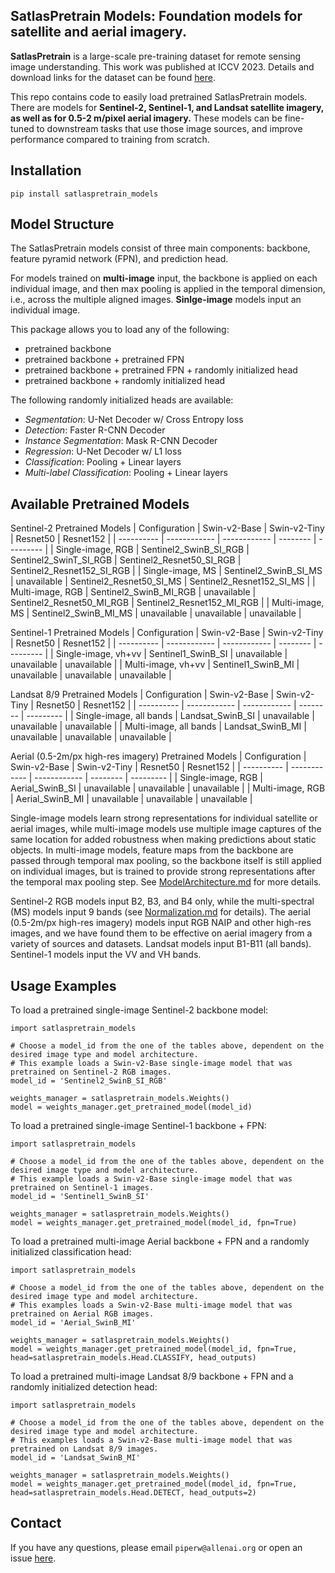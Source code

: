 SatlasPretrain Models: Foundation models for satellite and aerial imagery. 
--------------------------------------------------------------------------

**SatlasPretrain** is a large-scale pre-training dataset for remote sensing image understanding. This work 
was published at ICCV 2023. Details and download links for the dataset can be found 
[here](https://github.com/allenai/satlas/blob/main/SatlasPretrain.md).

This repo contains code to easily load pretrained SatlasPretrain models. There are models for **Sentinel-2, 
Sentinel-1, and Landsat satellite imagery, as well as for 0.5-2 m/pixel aerial imagery.**
These models can be fine-tuned to downstream tasks that use those image sources, and improve performance compared to 
training from scratch.

Installation
--------------
`pip install satlaspretrain_models`

Model Structure
--------------
The SatlasPretrain models consist of three main components: backbone, feature pyramid network (FPN), and prediction head.

For models trained on **multi-image** input, the backbone is applied on each individual image, and then max pooling is applied
in the temporal dimension, i.e., across the multiple aligned images. **Sinlge-image** models input an individual image.

This package allows you to load any of the following:
- pretrained backbone
- pretrained backbone + pretrained FPN
- pretrained backbone + pretrained FPN + randomly initialized head
- pretrained backbone + randomly initialized head

The following randomly initialized heads are available:
- *Segmentation*: U-Net Decoder w/ Cross Entropy loss
- *Detection*: Faster R-CNN Decoder
- *Instance Segmentation*: Mask R-CNN Decoder
- *Regression*: U-Net Decoder w/ L1 loss
- *Classification*: Pooling + Linear layers
- *Multi-label Classification*: Pooling + Linear layers

Available Pretrained Models
----------------------------
Sentinel-2 Pretrained Models
| Configuration | Swin-v2-Base | Swin-v2-Tiny | Resnet50 | Resnet152 |
| ---------- | ------------ | ------------ | -------- | --------- |
| Single-image, RGB | Sentinel2_SwinB_SI_RGB | Sentinel2_SwinT_SI_RGB | Sentinel2_Resnet50_SI_RGB | Sentinel2_Resnet152_SI_RGB |
| Single-image, MS | Sentinel2_SwinB_SI_MS | unavailable | Sentinel2_Resnet50_SI_MS | Sentinel2_Resnet152_SI_MS |
| Multi-image, RGB | Sentinel2_SwinB_MI_RGB | unavailable | Sentinel2_Resnet50_MI_RGB | Sentinel2_Resnet152_MI_RGB |
| Multi-image, MS | Sentinel2_SwinB_MI_MS | unavailable | unavailable | unavailable |

Sentinel-1 Pretrained Models
| Configuration | Swin-v2-Base | Swin-v2-Tiny | Resnet50 | Resnet152 |
| ---------- | ------------ | ------------ | -------- | --------- |
| Single-image, vh+vv | Sentinel1_SwinB_SI | unavailable | unavailable | unavailable |
| Multi-image, vh+vv | Sentinel1_SwinB_MI | unavailable | unavailable | unavailable |

Landsat 8/9 Pretrained Models
| Configuration | Swin-v2-Base | Swin-v2-Tiny | Resnet50 | Resnet152 |
| ---------- | ------------ | ------------ | -------- | --------- |
| Single-image, all bands | Landsat_SwinB_SI | unavailable | unavailable | unavailable |
| Multi-image, all bands | Landsat_SwinB_MI | unavailable | unavailable | unavailable |

Aerial (0.5-2m/px high-res imagery) Pretrained Models
| Configuration | Swin-v2-Base | Swin-v2-Tiny | Resnet50 | Resnet152 |
| ---------- | ------------ | ------------ | -------- | --------- |
| Single-image, RGB | Aerial_SwinB_SI | unavailable | unavailable | unavailable |
| Multi-image, RGB | Aerial_SwinB_MI | unavailable | unavailable | unavailable |


Single-image models learn strong representations for individual satellite or aerial images, while multi-image models use multiple image captures of the same location for added robustness when making predictions about static objects. In multi-image models, feature maps from the backbone are passed through temporal max pooling, so the backbone itself is still applied on individual images, but is trained to provide strong representations after the temporal max pooling step. See [ModelArchitecture.md](ModelArchitecture.md) for more details.

Sentinel-2 RGB models input B2, B3, and B4 only, while the multi-spectral (MS) models input 9 bands (see [Normalization.md](Normalization.md#sentinel-2-images) for details). The aerial (0.5-2m/px high-res imagery) models input RGB NAIP and other high-res images, and we have found them to be effective on aerial imagery from a variety of sources and datasets. Landsat models input B1-B11 (all bands). Sentinel-1 models input the VV and VH bands. 

Usage Examples
---------------
To load a pretrained single-image Sentinel-2 backbone model:
```
import satlaspretrain_models

# Choose a model_id from the one of the tables above, dependent on the desired image type and model architecture.
# This example loads a Swin-v2-Base single-image model that was pretrained on Sentinel-2 RGB images.
model_id = 'Sentinel2_SwinB_SI_RGB'

weights_manager = satlaspretrain_models.Weights()
model = weights_manager.get_pretrained_model(model_id)
```

To load a pretrained single-image Sentinel-1 backbone + FPN:
```
import satlaspretrain_models

# Choose a model_id from the one of the tables above, dependent on the desired image type and model architecture.
# This example loads a Swin-v2-Base single-image model that was pretrained on Sentinel-1 images.
model_id = 'Sentinel1_SwinB_SI'

weights_manager = satlaspretrain_models.Weights()
model = weights_manager.get_pretrained_model(model_id, fpn=True)
```

To load a pretrained multi-image Aerial backbone + FPN and a randomly initialized classification head:
```
import satlaspretrain_models

# Choose a model_id from the one of the tables above, dependent on the desired image type and model architecture.
# This examples loads a Swin-v2-Base multi-image model that was pretrained on Aerial RGB images.
model_id = 'Aerial_SwinB_MI'

weights_manager = satlaspretrain_models.Weights()
model = weights_manager.get_pretrained_model(model_id, fpn=True, head=satlaspretrain_models.Head.CLASSIFY, head_outputs)
```

To load a pretrained multi-image Landsat 8/9 backbone + FPN and a randomly initialized detection head:
```
import satlaspretrain_models

# Choose a model_id from the one of the tables above, dependent on the desired image type and model architecture.
# This examples loads a Swin-v2-Base multi-image model that was pretrained on Landsat 8/9 images.
model_id = 'Landsat_SwinB_MI'

weights_manager = satlaspretrain_models.Weights()
model = weights_manager.get_pretrained_model(model_id, fpn=True, head=satlaspretrain_models.Head.DETECT, head_outputs=2)
```

Contact
-------
If you have any questions, please email `piperw@allenai.org` or open an issue [here](https://github.com/allenai/satlaspretrain_models/issues/new).
